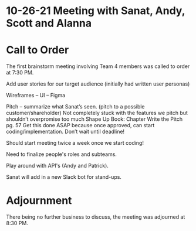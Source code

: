 # 10-26-21 Meeting with Sanat, Andy, Scott and Alanna

# Call to Order
The first brainstorm meeting involving Team 4 members was called to order at 7:30 PM.

Add user stories for our target audience (initially had written user personas)

Wireframes – UI – Figma

Pitch – summarize what Sanat’s seen. (pitch to a possible customer/shareholder)
	Not completely stuck with the features we pitch but shouldn’t overpromise too much
  Shape Up Book: Chapter Write the Pitch pg. 57
  Get this done ASAP because once approved, can start coding/implementation. Don’t wait until deadline!

Should start meeting twice a week once we start coding!

Need to finalize people's roles and subteams.

Play around with API's (Andy and Patrick).

Sanat will add in a new Slack bot for stand-ups.

# Adjournment
There being no further business to discuss, the meeting was adjourned at 8:30 PM.

